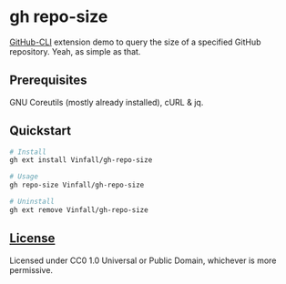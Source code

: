 # gh repo-size

[GitHub-CLI](https://github.com/cli/cli) extension demo to query the size of a specified GitHub repository.
Yeah, as simple as that.

## Prerequisites

GNU Coreutils (mostly already installed), cURL & jq.

## Quickstart

```sh
# Install
gh ext install Vinfall/gh-repo-size

# Usage
gh repo-size Vinfall/gh-repo-size

# Uninstall
gh ext remove Vinfall/gh-repo-size
```

## [License](/COPYING)

Licensed under CC0 1.0 Universal or Public Domain, whichever is more permissive.

